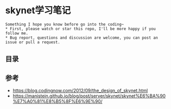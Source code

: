 # skynet学习笔记


```
Something I hope you know before go into the coding~
* First, please watch or star this repo, I'll be more happy if you follow me.
* Bug report, questions and discussion are welcome, you can post an issue or pull a request.
```


## 目录






## 参考

* <https://blog.codingnow.com/2012/09/the_design_of_skynet.html>
* <https://manistein.github.io/blog/post/server/skynet/skynet%E6%BA%90%E7%A0%81%E8%B5%8F%E6%9E%90/>

